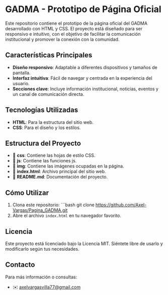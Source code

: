 # GADMA - Prototipo de Página Oficial

Este repositorio contiene el prototipo de la página oficial del GADMA desarrollado con HTML y CSS. El proyecto está diseñado para ser responsivo e intuitivo, con el objetivo de facilitar la comunicación institucional y promover la conexión con la comunidad.

## Características Principales

- **Diseño responsivo**: Adaptable a diferentes dispositivos y tamaños de pantalla.
- **Interfaz intuitiva**: Fácil de navegar y centrada en la experiencia del usuario.
- **Secciones clave**: Incluye información institucional, noticias, eventos y un canal de comunicación directa.

## Tecnologías Utilizadas

- **HTML**: Para la estructura del sitio web.
- **CSS**: Para el diseño y los estilos.

## Estructura del Proyecto

- 📂 **css**: Contiene las hojas de estilo CSS.
- 📂 **js**: Contiene las funciones js.
- 📂 **img**: Contiene las imágenes ocupadas en la página.
- 📄 **index.html**: Archivo principal del sitio web.
- 📄 **README.md**: Documentación del proyecto.

## Cómo Utilizar

1. Clona este repositorio:
   ´´´bash
   git clone https://github.com/Axel-Vargas/Pagina_GADMA.git
3. Abre el archivo `index.html` en tu navegador favorito.

## Licencia

Este proyecto está licenciado bajo la Licencia MIT. Siéntete libre de usarlo y modificarlo según tus necesidades.

## Contacto

Para más información o consultas:
- ✉️ [axelvargasvilla77@gmail.com](mailto:axelvargasvilla77@gmail.com)
